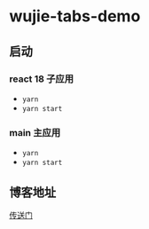 <!--
 * @Author: ZY
 * @Date: 2023-02-02 09:41:38
 * @LastEditors: ZY
 * @LastEditTime: 2023-02-02 09:54:28
 * @FilePath: /wujie-apps/README.md
 * @Description: 文件描述
-->
# wujie-tabs-demo


## 启动


### react 18 子应用

-  `yarn`  
-  `yarn start`

### main 主应用

-  `yarn`  
-  `yarn start`


## 博客地址

[传送门](https://blog.csdn.net/ZY_FlyWay/article/details/128843844?csdn_share_tail=%7B%22type%22%3A%22blog%22%2C%22rType%22%3A%22article%22%2C%22rId%22%3A%22128843844%22%2C%22source%22%3A%22ZY_FlyWay%22%7D)